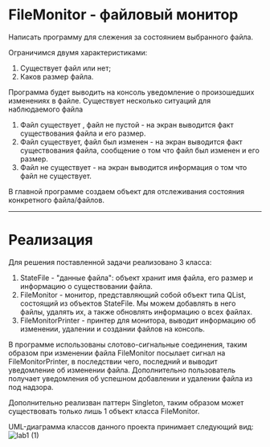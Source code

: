 # FileMonitor - файловый монитор
Написать программу для слежения за состоянием выбранного файла.

Ограничимся  двумя характеристиками:
1. Существует файл или нет;
2. Каков размер файла.

Программа будет выводить на консоль уведомление о произошедших изменениях в файле.
Существует несколько ситуаций для наблюдаемого файла

1. Файл существует , файл не  пустой - на экран выводится факт существования файла и его  размер.
2. Файл существует, файл был изменен - на экран выводится факт существования файла, сообщение о том что файл был изменен и его размер.  
3. Файл не существует - на экран выводится информация о том что файл не существует.

В главной программе создаем объект для отслеживания состояния конкретного файла/файлов.

-------------------------------
# Реализация 
Для решения поставленной задачи реализовано 3 класса:
1) StateFile - "данные файла": объект хранит имя файла, его размер и информацию о существовании файла.
2) FileMonitor - монитор, представляющий собой объект типа QList, состоящий из объектов StateFile. Мы можем добавлять в него файлы, удалять их, а также обновлять информацию о всех файлах.
3) FileMonitorPrinter - принтер для монитора, выводит информацию об изменении, удалении и создании файлов на консоль.

В программе использованы слотово-сигнальные соединения, таким образом при изменении файла FileMonitor посылает сигнал на FileMonitorPrinter, в последствии чего, последний и выводит уведомление об изменении файла. Дополнительно пользователь получает уведомления об успешном добавлении и удалении файла из под надзора.

Дополнительно реализван паттерн Singleton, таким образом может существовать только лишь 1 объект класса FileMonitor.

UML-диаграмма классов данного проекта принимает следующий вид: 
![lab1 (1)](https://user-images.githubusercontent.com/106104315/233305401-16b400a7-949d-40fe-98be-37bf26175cbe.png)


